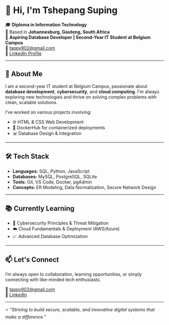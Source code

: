 # 👋 Hi, I'm Tshepang Suping

🎓 **Diploma in Information Technology**  
📍 Based in **Johannesburg, Gauteng, South Africa**  
💼 **Aspiring Database Developer | Second-Year IT Student at Belgium Campus**  
📧 [tappy902@gmail.com](mailto:tappy902@gmail.com)  
🔗 [LinkedIn Profile](https://www.linkedin.com/in/tshepang-suping-573308345)

---

## 🚀 About Me

I am a second-year IT student at Belgium Campus, passionate about **database development**, **cybersecurity**, and **cloud computing**. I'm always exploring new technologies and thrive on solving complex problems with clean, scalable solutions.

I’ve worked on various projects involving:

- 🌐 HTML & CSS Web Development  
- 🐳 DockerHub for containerized deployments  
- 📊 Database Design & Integration  

---

## 🛠️ Tech Stack

- **Languages:** SQL, Python, JavaScript  
- **Databases:** MySQL, PostgreSQL, SQLite  
- **Tools:** Git, VS Code, Docker, pgAdmin  
- **Concepts:** ER Modeling, Data Normalization, Secure Network Design  

---

## 📚 Currently Learning

- 🔐 Cybersecurity Principles & Threat Mitigation  
- ☁️ Cloud Fundamentals & Deployment (AWS/Azure)  
- 📈 Advanced Database Optimization  

---

## 📫 Let's Connect

I’m always open to collaboration, learning opportunities, or simply connecting with like-minded tech enthusiasts.

📩 [tappy902@gmail.com](mailto:tappy902@gmail.com)  
🔗 [LinkedIn](https://www.linkedin.com/in/tshepang-suping-573308345)

---

⭐ *“Striving to build secure, scalable, and innovative digital systems that make a difference.”*



